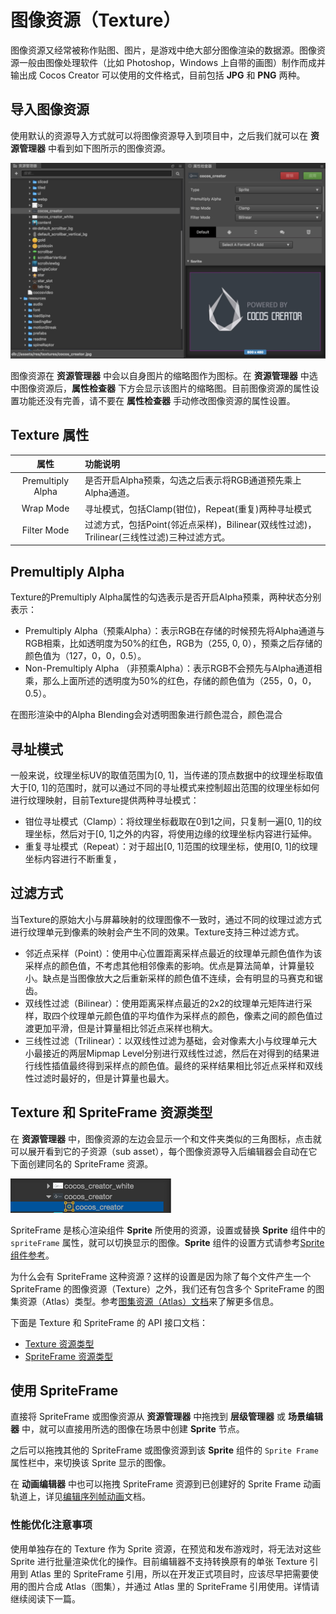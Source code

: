 # 图像资源（Texture）

图像资源又经常被称作贴图、图片，是游戏中绝大部分图像渲染的数据源。图像资源一般由图像处理软件（比如 Photoshop，Windows 上自带的画图）制作而成并输出成 Cocos Creator 可以使用的文件格式，目前包括 **JPG** 和 **PNG** 两种。

## 导入图像资源

使用默认的资源导入方式就可以将图像资源导入到项目中，之后我们就可以在 **资源管理器** 中看到如下图所示的图像资源。

![imported texture](sprite/imported_texture.png)

图像资源在 **资源管理器** 中会以自身图片的缩略图作为图标。在 **资源管理器** 中选中图像资源后，**属性检查器** 下方会显示该图片的缩略图。目前图像资源的属性设置功能还没有完善，请不要在 **属性检查器** 手动修改图像资源的属性设置。

## Texture 属性

| 属性 | 功能说明 |
| :---: | :--- |
| Premultiply Alpha | 是否开启Alpha预乘，勾选之后表示将RGB通道预先乘上Alpha通道。 |
| Wrap Mode | 寻址模式，包括Clamp\(钳位\)，Repeat\(重复\)两种寻址模式 |
| Filter Mode | 过滤方式，包括Point\(邻近点采样\)，Bilinear\(双线性过滤\)，Trilinear\(三线性过滤\)三种过滤方式。 |

## Premultiply Alpha

Texture的Premultiply Alpha属性的勾选表示是否开启Alpha预乘，两种状态分别表示：

* Premultiply Alpha（预乘Alpha）：表示RGB在存储的时候预先将Alpha通道与RGB相乘，比如透明度为50%的红色，RGB为（255, 0, 0），预乘之后存储的颜色值为（127，0，0，0.5）。
* Non-Premultiply Alpha （非预乘Alpha）：表示RGB不会预先与Alpha通道相乘，那么上面所述的透明度为50%的红色，存储的颜色值为（255，0，0，0.5）。

在图形渲染中的Alpha Blending会对透明图象进行颜色混合，颜色混合

## 寻址模式

一般来说，纹理坐标UV的取值范围为\[0, 1\]，当传递的顶点数据中的纹理坐标取值大于\[0, 1\]的范围时，就可以通过不同的寻址模式来控制超出范围的纹理坐标如何进行纹理映射，目前Texture提供两种寻址模式：

* 钳位寻址模式（Clamp）：将纹理坐标截取在0到1之间，只复制一遍\[0, 1\]的纹理坐标，然后对于\[0, 1\]之外的内容，将使用边缘的纹理坐标内容进行延伸。
* 重复寻址模式（Repeat）：对于超出\[0, 1\]范围的纹理坐标，使用\[0, 1\]的纹理坐标内容进行不断重复，

## 过滤方式

当Texture的原始大小与屏幕映射的纹理图像不一致时，通过不同的纹理过滤方式进行纹理单元到像素的映射会产生不同的效果。Texture支持三种过滤方式。

* 邻近点采样（Point）：使用中心位置距离采样点最近的纹理单元颜色值作为该采样点的颜色值，不考虑其他相邻像素的影响。优点是算法简单，计算量较小。缺点是当图像放大之后重新采样的颜色值不连续，会有明显的马赛克和锯齿。
* 双线性过滤（Bilinear）：使用距离采样点最近的2x2的纹理单元矩阵进行采样，取四个纹理单元颜色值的平均值作为采样点的颜色，像素之间的颜色值过渡更加平滑，但是计算量相比邻近点采样也稍大。
* 三线性过滤（Trilinear）：以双线性过滤为基础，会对像素大小与纹理单元大小最接近的两层Mipmap Level分别进行双线性过滤，然后在对得到的结果进行线性插值最终得到采样点的颜色值。最终的采样结果相比邻近点采样和双线性过滤时最好的，但是计算量也最大。

## Texture 和 SpriteFrame 资源类型

在 **资源管理器** 中，图像资源的左边会显示一个和文件夹类似的三角图标，点击就可以展开看到它的子资源（sub asset），每个图像资源导入后编辑器会自动在它下面创建同名的 SpriteFrame 资源。

![texture spriteframe](sprite/texture_spriteframe.png)

SpriteFrame 是核心渲染组件 **Sprite** 所使用的资源，设置或替换 **Sprite** 组件中的 `spriteFrame` 属性，就可以切换显示的图像。**Sprite** 组件的设置方式请参考[Sprite 组件参考](../components/sprite.md)。

为什么会有 SpriteFrame 这种资源？这样的设置是因为除了每个文件产生一个 SpriteFrame 的图像资源（Texture）之外，我们还有包含多个 SpriteFrame 的图集资源（Atlas）类型。参考[图集资源（Atlas）文档](atlas.md)来了解更多信息。

下面是 Texture 和 SpriteFrame 的 API 接口文档：

* [Texture 资源类型](../../../api/zh/classes/Texture2D.html)
* [SpriteFrame 资源类型](../../../api/zh/classes/SpriteFrame.html)

## 使用 SpriteFrame

直接将 SpriteFrame 或图像资源从 **资源管理器** 中拖拽到 **层级管理器** 或 **场景编辑器** 中，就可以直接用所选的图像在场景中创建 **Sprite** 节点。

之后可以拖拽其他的 SpriteFrame 或图像资源到该 **Sprite** 组件的 `Sprite Frame` 属性栏中，来切换该 Sprite 显示的图像。

在 **动画编辑器** 中也可以拖拽 SpriteFrame 资源到已创建好的 Sprite Frame 动画轨道上，详见[编辑序列帧动画](../animation/sprite-animation.md)文档。

### 性能优化注意事项

使用单独存在的 Texture 作为 Sprite 资源，在预览和发布游戏时，将无法对这些 Sprite 进行批量渲染优化的操作。目前编辑器不支持转换原有的单张 Texture 引用到 Atlas 里的 SpriteFrame 引用，所以在开发正式项目时，应该尽早把需要使用的图片合成 Atlas（图集），并通过 Atlas 里的 SpriteFrame 引用使用。详情请继续阅读下一篇。

